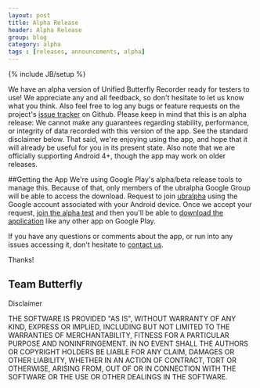 ```yaml
---
layout: post
title: Alpha Release
header: Alpha Release
group: blog
category: alpha
tags : [releases, announcements, alpha]
---
```

{% include JB/setup %}

We have an alpha version of Unified Butterfly Recorder ready for testers to use! We appreciate any and all feedback, so don't hesitate to let us know what you think. Also feel free to log any bugs or feature requests on the project's [issue tracker](https://github.com/curtisullerich/butterflies/issues) on Github. Please keep in mind that this is an alpha release: We cannot make any guarantees regarding stability, performance, or integrity of data recorded with this version of the app. See the standard disclaimer below. That said, we're enjoying using the app, and hope that it will already be useful for you in its present state. Also note that we are officially supporting Android 4+, though the app may work on older releases.  

##Getting the App
We're using Google Play's alpha/beta release tools to manage this. Because of that, only members of the ubralpha Google Group will be able to access the download. Request to join [ubralpha](https://groups.google.com/forum/#!forum/ubralpha) using the Google account associated with your Android device. Once we accept your request, [join the alpha test](https://play.google.com/apps/testing/edu.iastate.ece.butterflies) and then you'll be able to [download the application](https://play.google.com/store/apps/details?id=edu.iastate.ece.butterflies) like any other app on Google Play.

If you have any questions or comments about the app, or run into any issues accessing it, don't hesitate to [contact us](mailto:butterflies@iastate.edu). 

Thanks!  

Team Butterfly
--
Disclaimer

THE SOFTWARE IS PROVIDED "AS IS", WITHOUT WARRANTY OF ANY KIND, EXPRESS OR IMPLIED, INCLUDING BUT NOT LIMITED TO THE WARRANTIES OF MERCHANTABILITY, FITNESS FOR A PARTICULAR PURPOSE AND NONINFRINGEMENT. IN NO EVENT SHALL THE AUTHORS OR COPYRIGHT HOLDERS BE LIABLE FOR ANY CLAIM, DAMAGES OR OTHER LIABILITY, WHETHER IN AN ACTION OF CONTRACT, TORT OR OTHERWISE, ARISING FROM, OUT OF OR IN CONNECTION WITH THE SOFTWARE OR THE USE OR OTHER DEALINGS IN THE SOFTWARE.  
